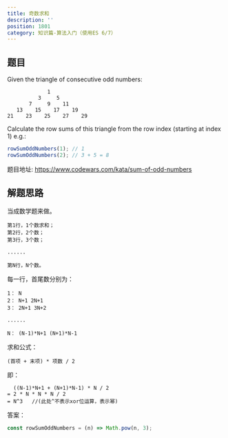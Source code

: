 ```yaml
---
title: 奇数求和
description: ''
position: 1801
category: 知识篇-算法入门（使用ES 6/7）
---
```


## 题目

Given the triangle of consecutive odd numbers:

```
             1
          3     5
       7     9    11
   13    15    17    19
21    23    25    27    29
```

Calculate the row sums of this triangle from the row index (starting at index 1) e.g.:

```js
rowSumOddNumbers(1); // 1
rowSumOddNumbers(2); // 3 + 5 = 8
```

题目地址: <https://www.codewars.com/kata/sum-of-odd-numbers>

## 解题思路

当成数学题来做。

```
第1行，1个数求和；
第2行，2个数；
第3行，3个数；

......

第N行，N个数。
```

每一行，首尾数分别为：

```
1： N
2： N+1 2N+1
3： 2N+1 3N+2

......

N： (N-1)*N+1 (N+1)*N-1
```

求和公式：

```
(首项 + 末项) * 项数 / 2
```

即：

```
  ((N-1)*N+1 + (N+1)*N-1) * N / 2
= 2 * N * N * N / 2
= N^3   //(此处^不表示xor位运算，表示幂)
```

<adsbygoogle></adsbygoogle>

答案：

```js
const rowSumOddNumbers = (n) => Math.pow(n, 3);
```
